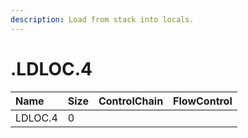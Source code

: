 ```yaml
---
description: Load from stack into locals.
---
```


# .LDLOC.4

| Name | Size | ControlChain | FlowControl |
| :--- | :--- | :--- | :--- |
| LDLOC.4 | 0 |  |  |

